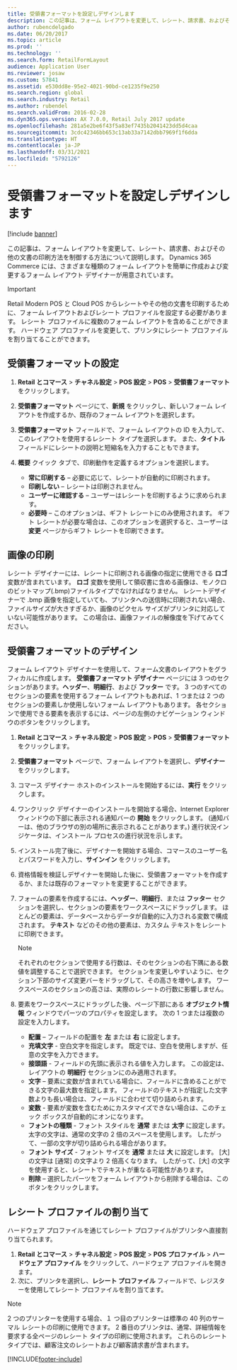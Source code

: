 ```yaml
---
title: 受領書フォーマットを設定しデザインします
description: この記事は、フォーム レイアウトを変更して、レシート、請求書、およびその他の文書の印刷方法を制御する方法について説明します。 Dynamics 365 Commerce には、さまざまな種類のフォーム レイアウトを簡単に作成および変更するフォーム レイアウト デザイナーが用意されています。
author: rubencdelgado
ms.date: 06/20/2017
ms.topic: article
ms.prod: ''
ms.technology: ''
ms.search.form: RetailFormLayout
audience: Application User
ms.reviewer: josaw
ms.custom: 57841
ms.assetid: e530dd8e-95e2-4021-90bd-ce1235f9e250
ms.search.region: global
ms.search.industry: Retail
ms.author: rubendel
ms.search.validFrom: 2016-02-28
ms.dyn365.ops.version: AX 7.0.0, Retail July 2017 update
ms.openlocfilehash: 281a5e2be6f43f5a83ef7435b2041423dd5d4caa
ms.sourcegitcommit: 3cdc42346bb653c13ab33a7142dbb7969f1f6dda
ms.translationtype: HT
ms.contentlocale: ja-JP
ms.lasthandoff: 03/31/2021
ms.locfileid: "5792126"
---
```

# <a name="set-up-and-design-receipt-formats"></a>受領書フォーマットを設定しデザインします

[!include [banner](includes/banner.md)]

この記事は、フォーム レイアウトを変更して、レシート、請求書、およびその他の文書の印刷方法を制御する方法について説明します。 Dynamics 365 Commerce には、さまざまな種類のフォーム レイアウトを簡単に作成および変更するフォーム レイアウト デザイナーが用意されています。

> [!IMPORTANT]
> Retail Modern POS と Cloud POS からレシートやその他の文書を印刷するために、フォーム レイアウトおよびレシート プロファイルを設定する必要があります。 レシート プロファイルに複数のフォーム レイアウトを含めることができます。 ハードウェア プロファイルを変更して、プリンタにレシート プロファイルを割り当てることができます。

## <a name="set-up-a-receipt-format"></a>受領書フォーマットの設定

1. **Retail とコマース** &gt; **チャネル設定** &gt; **POS 設定** &gt; **POS** &gt; **受領書フォーマット** をクリックします。
2. **受領書フォーマット** ページにて、**新規** をクリックし、新しいフォーム レイアウトを作成するか、既存のフォーム レイアウトを選択します。
3. **受領書フォーマット** フィールドで、フォーム レイアウトの ID を入力して、このレイアウトを使用するレシート タイプを選択します。 また、**タイトル** フィールドにレシートの説明と短縮名を入力することもできます。
4. **概要** クイック タブで、印刷動作を定義するオプションを選択します。

    - **常に印刷する** – 必要に応じて、レシートが自動的に印刷されます。
    - **印刷しない** – レシートは印刷されません。
    - **ユーザーに確認する** – ユーザーはレシートを印刷するように求められます。
    - **必要時** – このオプションは、ギフト レシートにのみ使用されます。 ギフト レシートが必要な場合は、このオプションを選択すると、ユーザーは **変更** ページからギフト レシートを印刷できます。

## <a name="print-images"></a>画像の印刷

レシート デザイナーには、レシートに印刷される画像の指定に使用できる **ロゴ** 変数が含まれています。 **ロゴ** 変数を使用して領収書に含める画像は、モノクロのビットマップ(.bmp)ファイルタイプでなければなりません。 レシートデザイナーで .bmp 画像を指定していても、プリンタへの送信時に印刷されない場合、ファイルサイズが大きすぎるか、画像のピクセル サイズがプリンタに対応していない可能性があります。 この場合は、画像ファイルの解像度を下げてみてください。   

## <a name="design-a-receipt-format"></a>受領書フォーマットのデザイン

フォーム レイアウト デザイナーを使用して、フォーム文書のレイアウトをグラフィカルに作成します。 **受領書フォーマット デザイナー** ページには 3 つのセクションがあります。**ヘッダー**、**明細行**、および **フッター** です。 3 つのすべてのセクションの要素を使用するフォーム レイアウトもあれば、1 つまたは 2 つのセクションの要素しか使用しないフォーム レイアウトもあります。 各セクションで使用できる要素を表示するには、ページの左側のナビゲーション ウィンドウのボタンをクリックします。

1. **Retail とコマース** &gt; **チャネル設定** &gt; **POS 設定** &gt; **POS** &gt; **受領書フォーマット** をクリックします。
2. **受領書フォーマット** ページで、フォーム レイアウトを選択し、**デザイナー** をクリックします。
3. コマース デザイナー ホストのインストールを開始するには、**実行** をクリックします。
4. ワンクリック デザイナーのインストールを開始する場合、Internet Explorer ウィンドウの下部に表示される通知バーの **開始** をクリックします。 (通知バーは、他のブラウザの別の場所に表示されることがあります。) 進行状況インジケータは、インストール プロセスの進行状況を示します。
5. インストール完了後に、デザイナーを開始する場合、コマースのユーザー名とパスワードを入力し、**サインイン** をクリックします。
6. 資格情報を検証しデザイナーを開始した後に、受領書フォーマットを作成するか、または既存のフォーマットを変更することができます。
7. フォームの要素を作成するには、**ヘッダー**、**明細行**、または **フッター** セクションを選択し、セクションの要素をワークスペースにドラッグします。 ほとんどの要素は、データベースからデータが自動的に入力される変数で構成されます。 **テキスト** などのその他の要素は、カスタム テキストをレシートに印刷できます。

    > [!NOTE]
    > それぞれのセクションで使用する行数は、そのセクションの右下隅にある数値を調整することで選択できます。 セクションを変更しやすいように、セクション下部のサイズ変更バーをドラッグして、その高さを増やします。 ワークスペースのセクションの高さは、実際のレシートの行数に影響しません。

8. 要素をワークスペースにドラッグした後、ページ下部にある **オブジェクト情報** ウィンドウでパーツのプロパティを設定します。 次の 1 つまたは複数の設定を入力します。

    - **配置** – フィールドの配置を **左** または **右** に設定します。
    - **充填文字** - 空白文字を指定します。 既定では、空白を使用しますが、任意の文字を入力できます。
    - **接頭語** - フィールドの先頭に表示される値を入力します。 この設定は、レイアウトの **明細行** セクションにのみ適用されます。
    - **文字** – 要素に変数が含まれている場合に、フィールドに含めることができる文字の最大数を指定します。 フィールドのテキストが指定した文字数よりも長い場合は、フィールドに合わせて切り詰められます。
    - **変数** - 要素が変数を含むためにカスタマイズできない場合は、このチェック ボックスが自動的にオンになります。
    - **フォントの種類** - フォント スタイルを **通常** または **太字** に設定します。 太字の文字は、通常の文字の 2 倍のスペースを使用します。 したがって、一部の文字が切り詰められる場合があります。
    - **フォント サイズ** - フォント サイズを **通常** または **大** に設定します。 [大] の文字は [通常] の文字より 2 倍高くなります。 したがって、[大] の文字を使用すると、レシートでテキストが重なる可能性があります。
    - **削除** – 選択したパーツをフォーム レイアウトから削除する場合は、このボタンをクリックします。

## <a name="assign-receipt-profiles"></a>レシート プロファイルの割り当て

ハードウェア プロファイルを通じてレシート プロファイルがプリンタへ直接割り当てられます。

1. **Retail とコマース** &gt; **チャネル設定** &gt; **POS 設定** &gt; **POS プロファイル** &gt; **ハードウェア プロファイル** をクリックして、ハードウェア プロファイルを開きます。
2. 次に、プリンタを選択し、**レシート プロファイル** フィールドで、レジスターを使用してレシート プロファイルを割り当てます。

> [!NOTE]
> 2 つのプリンターを使用する場合、１ つ目のプリンターは標準の 40 列のサーマル レシートの印刷に使用できます。 2 番目のプリンタは、通常、詳細情報を要求する全ページのレシート タイプの印刷に使用されます。 これらのレシート タイプでは、顧客注文のレシートおよび顧客請求書が含まれます。


[!INCLUDE[footer-include](../includes/footer-banner.md)]